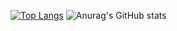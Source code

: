 [![Top Langs](https://github-readme-stats.vercel.app/api/top-langs/?username=I-am-a-squirrel&langs_count=10)](https://github.com/I-am-a-squirrel/I-am-a-squirrel)
![Anurag's GitHub stats](https://github-readme-stats.vercel.app/api?username=I-am-a-squirrel&show_icons=true&theme=highcontrast)
